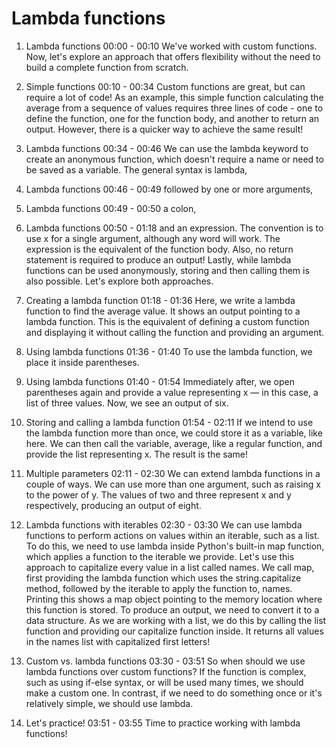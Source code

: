 # Lambda functions

1. Lambda functions
00:00 - 00:10
We've worked with custom functions. Now, let's explore an approach that offers flexibility without the need to build a complete function from scratch.

2. Simple functions
00:10 - 00:34
Custom functions are great, but can require a lot of code! As an example, this simple function calculating the average from a sequence of values requires three lines of code - one to define the function, one for the function body, and another to return an output. However, there is a quicker way to achieve the same result!

3. Lambda functions
00:34 - 00:46
We can use the lambda keyword to create an anonymous function, which doesn't require a name or need to be saved as a variable. The general syntax is lambda,

4. Lambda functions
00:46 - 00:49
followed by one or more arguments,

5. Lambda functions
00:49 - 00:50
a colon,

6. Lambda functions
00:50 - 01:18
and an expression. The convention is to use x for a single argument, although any word will work. The expression is the equivalent of the function body. Also, no return statement is required to produce an output! Lastly, while lambda functions can be used anonymously, storing and then calling them is also possible. Let's explore both approaches.

7. Creating a lambda function
01:18 - 01:36
Here, we write a lambda function to find the average value. It shows an output pointing to a lambda function. This is the equivalent of defining a custom function and displaying it without calling the function and providing an argument.

8. Using lambda functions
01:36 - 01:40
To use the lambda function, we place it inside parentheses.

9. Using lambda functions
01:40 - 01:54
Immediately after, we open parentheses again and provide a value representing x — in this case, a list of three values. Now, we see an output of six.

10. Storing and calling a lambda function
01:54 - 02:11
If we intend to use the lambda function more than once, we could store it as a variable, like here. We can then call the variable, average, like a regular function, and provide the list representing x. The result is the same!

11. Multiple parameters
02:11 - 02:30
We can extend lambda functions in a couple of ways. We can use more than one argument, such as raising x to the power of y. The values of two and three represent x and y respectively, producing an output of eight.

12. Lambda functions with iterables
02:30 - 03:30
We can use lambda functions to perform actions on values within an iterable, such as a list. To do this, we need to use lambda inside Python's built-in map function, which applies a function to the iterable we provide. Let's use this approach to capitalize every value in a list called names. We call map, first providing the lambda function which uses the string.capitalize method, followed by the iterable to apply the function to, names. Printing this shows a map object pointing to the memory location where this function is stored. To produce an output, we need to convert it to a data structure. As we are working with a list, we do this by calling the list function and providing our capitalize function inside. It returns all values in the names list with capitalized first letters!

13. Custom vs. lambda functions
03:30 - 03:51
So when should we use lambda functions over custom functions? If the function is complex, such as using if-else syntax, or will be used many times, we should make a custom one. In contrast, if we need to do something once or it's relatively simple, we should use lambda.

14. Let's practice!
03:51 - 03:55
Time to practice working with lambda functions!